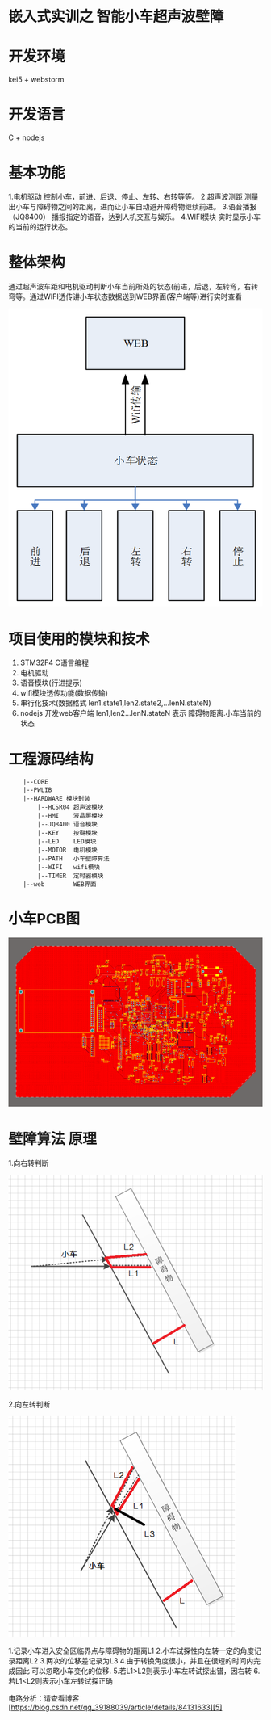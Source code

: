 # 嵌入式实训之 智能小车超声波壁障
# 开发环境
kei5 + webstorm
# 开发语言
C + nodejs

# 基本功能
1.电机驱动
控制小车，前进、后退、停止、左转、右转等等。
2.超声波测距
测量出小车与障碍物之间的距离，进而让小车自动避开障碍物继续前进。
3.语音播报（JQ8400）
播报指定的语音，达到人机交互与娱乐。
4.WIFI模块
实时显示小车的当前的运行状态。


# 整体架构
   通过超声波车距和电机驱动判断小车当前所处的状态(前进，后退，左转弯，右转弯等。通过WIFI透传讲小车状态数据送到WEB界面(客户端等)进行实时查看

![此处输入图片的描述][1]


# 项目使用的模块和技术
1. STM32F4 C语言编程
2. 电机驱动
3. 语音模块(行进提示)
4. wifi模块透传功能(数据传输)
5. 串行化技术(数据格式  len1.state1,len2.state2,...lenN.stateN)
6. nodejs 开发web客户端
len1,len2...lenN.stateN 表示 障碍物距离.小车当前的状态

# 工程源码结构
```
    |--CORE
    |--PWLIB
    |--HARDWARE 模块封装
        |--HCSR04 超声波模块
        |--HMI    液晶屏模块
        |--JQ8400 语音模块
        |--KEY    按键模块
        |--LED    LED模块
        |--MOTOR  电机模块
        |--PATH   小车壁障算法
        |--WIFI   wifi模块
        |--TIMER  定时器模块
    |--web        WEB界面
```

# 小车PCB图

![此处输入图片的描述][2]


# 壁障算法 原理

1.向右转判断

![此处输入图片的描述][3]

2.向左转判断

![此处输入图片的描述][4]

1.记录小车进入安全区临界点与障碍物的距离L1
2.小车试探性向左转一定的角度记录距离L2
3.两次的位移差记录为L3
4.由于转换角度很小，并且在很短的时间内完成因此
可以忽略小车变化的位移.
5.若L1>L2则表示小车左转试探出错，因右转
6.若L1<L2则表示小车左转试探正确

电路分析：请查看博客[https://blog.csdn.net/qq_39188039/article/details/84131633][5]


  [1]: https://github.com/qinjiaw2019/shixun/blob/master/smartCar/smartcar/shotcut/1.png
  [2]: https://github.com/qinjiaw2019/shixun/blob/master/smartCar/smartcar/shotcut/2.png
  [3]: https://github.com/qinjiaw2019/shixun/blob/master/smartCar/smartcar/shotcut/3.png
  [4]: https://github.com/qinjiaw2019/shixun/blob/master/smartCar/smartcar/shotcut/4.png
  [5]: https://blog.csdn.net/qq_39188039/article/details/84131633